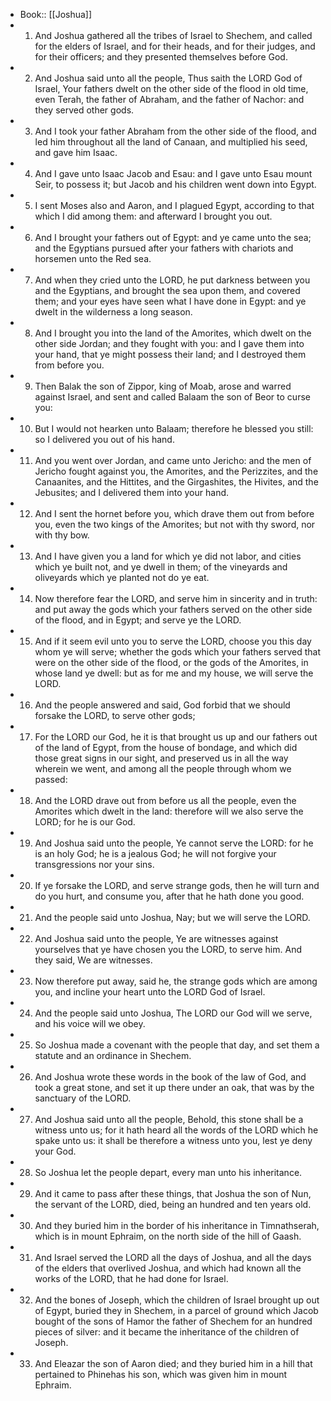 - Book:: [[Joshua]]
- 1. And Joshua gathered all the tribes of Israel to Shechem, and called for the elders of Israel, and for their heads, and for their judges, and for their officers; and they presented themselves before God.
- 2. And Joshua said unto all the people, Thus saith the LORD God of Israel, Your fathers dwelt on the other side of the flood in old time, even Terah, the father of Abraham, and the father of Nachor: and they served other gods.
- 3. And I took your father Abraham from the other side of the flood, and led him throughout all the land of Canaan, and multiplied his seed, and gave him Isaac.
- 4. And I gave unto Isaac Jacob and Esau: and I gave unto Esau mount Seir, to possess it; but Jacob and his children went down into Egypt.
- 5. I sent Moses also and Aaron, and I plagued Egypt, according to that which I did among them: and afterward I brought you out.
- 6. And I brought your fathers out of Egypt: and ye came unto the sea; and the Egyptians pursued after your fathers with chariots and horsemen unto the Red sea.
- 7. And when they cried unto the LORD, he put darkness between you and the Egyptians, and brought the sea upon them, and covered them; and your eyes have seen what I have done in Egypt: and ye dwelt in the wilderness a long season.
- 8. And I brought you into the land of the Amorites, which dwelt on the other side Jordan; and they fought with you: and I gave them into your hand, that ye might possess their land; and I destroyed them from before you.
- 9. Then Balak the son of Zippor, king of Moab, arose and warred against Israel, and sent and called Balaam the son of Beor to curse you:
- 10. But I would not hearken unto Balaam; therefore he blessed you still: so I delivered you out of his hand.
- 11. And you went over Jordan, and came unto Jericho: and the men of Jericho fought against you, the Amorites, and the Perizzites, and the Canaanites, and the Hittites, and the Girgashites, the Hivites, and the Jebusites; and I delivered them into your hand.
- 12. And I sent the hornet before you, which drave them out from before you, even the two kings of the Amorites; but not with thy sword, nor with thy bow.
- 13. And I have given you a land for which ye did not labor, and cities which ye built not, and ye dwell in them; of the vineyards and oliveyards which ye planted not do ye eat.
- 14. Now therefore fear the LORD, and serve him in sincerity and in truth: and put away the gods which your fathers served on the other side of the flood, and in Egypt; and serve ye the LORD.
- 15. And if it seem evil unto you to serve the LORD, choose you this day whom ye will serve; whether the gods which your fathers served that were on the other side of the flood, or the gods of the Amorites, in whose land ye dwell: but as for me and my house, we will serve the LORD.
- 16. And the people answered and said, God forbid that we should forsake the LORD, to serve other gods;
- 17. For the LORD our God, he it is that brought us up and our fathers out of the land of Egypt, from the house of bondage, and which did those great signs in our sight, and preserved us in all the way wherein we went, and among all the people through whom we passed:
- 18. And the LORD drave out from before us all the people, even the Amorites which dwelt in the land: therefore will we also serve the LORD; for he is our God.
- 19. And Joshua said unto the people, Ye cannot serve the LORD: for he is an holy God; he is a jealous God; he will not forgive your transgressions nor your sins.
- 20. If ye forsake the LORD, and serve strange gods, then he will turn and do you hurt, and consume you, after that he hath done you good.
- 21. And the people said unto Joshua, Nay; but we will serve the LORD.
- 22. And Joshua said unto the people, Ye are witnesses against yourselves that ye have chosen you the LORD, to serve him. And they said, We are witnesses.
- 23. Now therefore put away, said he, the strange gods which are among you, and incline your heart unto the LORD God of Israel.
- 24. And the people said unto Joshua, The LORD our God will we serve, and his voice will we obey.
- 25. So Joshua made a covenant with the people that day, and set them a statute and an ordinance in Shechem.
- 26. And Joshua wrote these words in the book of the law of God, and took a great stone, and set it up there under an oak, that was by the sanctuary of the LORD.
- 27. And Joshua said unto all the people, Behold, this stone shall be a witness unto us; for it hath heard all the words of the LORD which he spake unto us: it shall be therefore a witness unto you, lest ye deny your God.
- 28. So Joshua let the people depart, every man unto his inheritance.
- 29. And it came to pass after these things, that Joshua the son of Nun, the servant of the LORD, died, being an hundred and ten years old.
- 30. And they buried him in the border of his inheritance in Timnathserah, which is in mount Ephraim, on the north side of the hill of Gaash.
- 31. And Israel served the LORD all the days of Joshua, and all the days of the elders that overlived Joshua, and which had known all the works of the LORD, that he had done for Israel.
- 32. And the bones of Joseph, which the children of Israel brought up out of Egypt, buried they in Shechem, in a parcel of ground which Jacob bought of the sons of Hamor the father of Shechem for an hundred pieces of silver: and it became the inheritance of the children of Joseph.
- 33. And Eleazar the son of Aaron died; and they buried him in a hill that pertained to Phinehas his son, which was given him in mount Ephraim.
